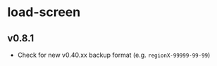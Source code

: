 load-screen
===========

v0.8.1
------
* Check for new v0.40.xx backup format (e.g. `regionX-99999-99-99`)
